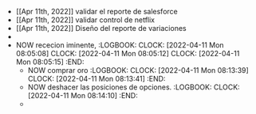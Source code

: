 - [[Apr 11th, 2022]] validar el reporte de salesforce
- [[Apr 11th, 2022]] validar control de netflix
- [[Apr 11th, 2022]] Diseño del reporte de variaciones
-
- NOW rececion iminente,
  :LOGBOOK:
  CLOCK: [2022-04-11 Mon 08:05:08]
  CLOCK: [2022-04-11 Mon 08:05:12]
  CLOCK: [2022-04-11 Mon 08:05:15]
  :END:
	- NOW  comprar oro
	  :LOGBOOK:
	  CLOCK: [2022-04-11 Mon 08:13:39]
	  CLOCK: [2022-04-11 Mon 08:13:41]
	  :END:
	- NOW deshacer las posiciones de opciones.
	  :LOGBOOK:
	  CLOCK: [2022-04-11 Mon 08:14:10]
	  :END:
	-